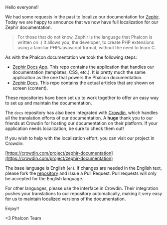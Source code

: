 Hello everyone!!

We had some requests in the past to localize our documentation for [Zephir](https://zephir-lang.com). Today we are happy to announce that we now have full localization for our Zephir documentation. 

> For those that do not know, Zephir is the language that Phalcon is written on :) It allows you, the developer, to create PHP extensions using a familiar PHP/Javascript format, without the need to learn C.

As with the Phalcon documentation we took the following steps:

- [Zephir Docs App](https://github.com/phalcon/zephir-docs-app). This repo contains the application that handles our documentation (templates, CSS, etc.). It is pretty much the same application as the one that powers the Phalcon documentation.
- [Zephir Docs](https://github.com/phalcon/zephir-docs). This repo contains the actual articles that are shown on screen (content).

These repositories have been set up to work together to offer an easy way to set up and maintain the documentation.

The `docs` repository has also been integrated with [Crowdin](https://crowdin.com), which handles all the translation efforts of our documentation. A **huge** thank you to our friends at Crowdin for hosting our documentation on their platform. If your application needs localization, be sure to check them out!

If you wish to help with the localization effort, you can visit our project in Crowdin:

[https://crowdin.com/project/zephir-documentation](https://crowdin.com/project/zephir-documentation)

The base language is English (`en`). If changes are needed in the English text, please fork the [repository](https://github.com/phalcon/zephir-docs) and issue a Pull Request. Pull requests will only be accepted for the English language.

For other languages, please use the interface in Crowdin. Their integration pushes your translations to our repository automatically, making it very easy for us to maintain localized versions of the documentation.

Enjoy!!


<3 Phalcon Team

